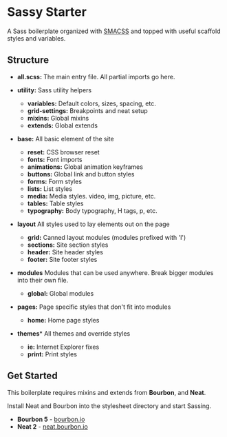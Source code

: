 # Sassy Starter

A Sass boilerplate organized with [SMACSS](https://smacss.com/) and topped with useful scaffold styles and variables.

## Structure
- **all.scss:** The main entry file.  All partial imports go here.

- **utility:** Sass utility helpers
  - **variables:** Default colors, sizes, spacing, etc.
  - **grid-settings:** Breakpoints and neat setup
  - **mixins:** Global mixins
  - **extends:** Global extends

- **base:** All basic element of the site
  - **reset:** CSS browser reset
  - **fonts:** Font imports
  - **animations:** Global animation keyframes
  - **buttons:** Global link and button styles
  - **forms:** Form styles
  - **lists:** List styles
  - **media:** Media styles. video, img, picture, etc.
  - **tables:** Table styles
  - **typography:** Body typography, H tags, p, etc.

- **layout** All styles used to lay elements out on the page
  - **grid:** Canned layout modules (modules prefixed with 'l')
  - **sections:** Site section styles
  - **header:** Site header styles
  - **footer:** Site footer styles

- **modules** Modules that can be used anywhere. Break bigger modules into their own file.
  - **global:** Global modules

- **pages:** Page specific styles that don't fit into modules
  - **home:** Home page styles

- **themes*** All themes and override styles
  - **ie:** Internet Explorer fixes
  - **print:** Print styles


## Get Started

This boilerplate requires mixins and extends from **Bourbon**, and **Neat**.

Install Neat and Bourbon into the stylesheet directory and start Sassing.
- **Bourbon 5** - [bourbon.io](http://bourbon.io/)
- **Neat 2** - [neat.bourbon.io](http://neat.bourbon.io/)

